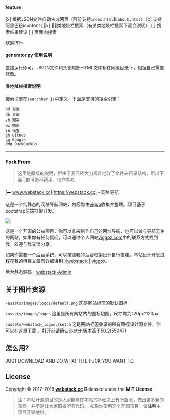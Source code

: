 ###

#### feature
[x] 根据JSON文件自动生成网页（目前支持`index.html`和`about.html`）
[x] 支持阿里巴巴iconfont
[x] 类地址栏搜索（有关类地址栏搜索下面会说明）
[ ] 搜索结果建议
[ ] 页面内搜索

欢迎PR～


#### generator.py 使用说明

直接运行即可。
JSON文件和头部尾部HTML文件都在同级目录下，根据自己需要修改。

#### 类地址栏搜索说明

搜索引擎在`searchbar.js`中定义，下面是支持的搜索引擎：

```
bd 百度
db 豆瓣
zh 知乎
wx 微信
tb 淘宝
gh GitHub
gg Google
ddg DuckDuckGo
```

-------

### Fork From

> 这里是原版的说明，但由于我已经大刀阔斧地改了文件夹目录结构，所以下面👇的可能不适用，仅作参考。

[➡️ www.webstack.cc](https://webstack.cc) - 网址导航

这是一个纯静态的网址导航网站，内容均由[viggo](http://viggoz.com)收集并整理。项目基于bootstrap前端框架开发。

![](http://www.webstack.cc/assets/images/preview.gif)

这是一个开源的公益项目，你可以拿来制作自己的网址导航，也可以做与导航无关的网站。如果你有任何疑问，可以通过个人网站[viggoz.com](http://viggoz.com)中的联系方式找到我，欢迎与我交流分享。


如果你需要一个后台系统，可以按照我的后台框架设计自行搭建。本站设计开发过程在我的博客文章有详细讲到[《webstack \| viggo》](http://blog.viggoz.com/2018/01/03/2018-01-03-webstack/)。

后台静态源码：[webstack-Admin](https://github.com/WebStackPage/webstack-Admin)

关于图片资源
---
```/assets/images/logos/default.png``` 这是网站标签的默认图标

```/assets/images/logos``` 这里是所有网站内的图标切图，尺寸均为120px*120px

```/assets/webstack_logos.sketch``` 这是网站标签收录的所有图标设计源文件，你可以在这里[下载](https://WebStackPage.github.io/assets/webstack_logos.sketch) 。打开前请确认Sketch版本高于50.2(55047)

怎么用?
---
JUST DOWNLOAD AND DO WHAT THE FUCK YOU WANT TO.

License
---
Copyright © 2017-2018 **[webstack.cc](https://webstack.cc)**  Released under the **MIT License**.
> 注：本站开源的目的是大家能够在本站的基础之上有所启发，做出更多新的东西。并不是让大家照搬所有代码。
> 如果你使用这个开源项目，请**注明**本项目开源地址。
